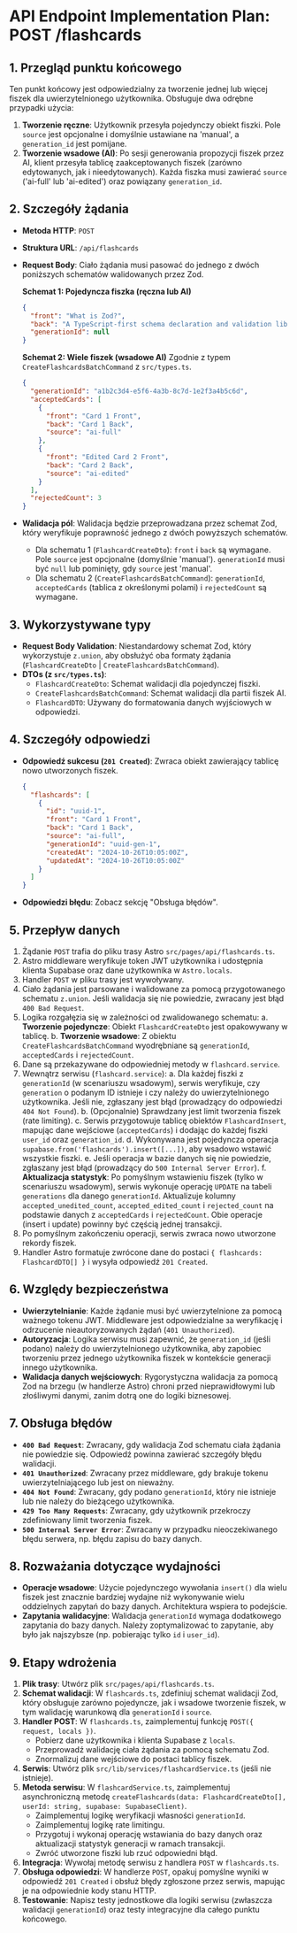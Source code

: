 # API Endpoint Implementation Plan: POST /flashcards

## 1. Przegląd punktu końcowego
Ten punkt końcowy jest odpowiedzialny za tworzenie jednej lub więcej fiszek dla uwierzytelnionego użytkownika. Obsługuje dwa odrębne przypadki użycia:
1.  **Tworzenie ręczne**: Użytkownik przesyła pojedynczy obiekt fiszki. Pole `source` jest opcjonalne i domyślnie ustawiane na 'manual', a `generation_id` jest pomijane.
2.  **Tworzenie wsadowe (AI)**: Po sesji generowania propozycji fiszek przez AI, klient przesyła tablicę zaakceptowanych fiszek (zarówno edytowanych, jak i nieedytowanych). Każda fiszka musi zawierać `source` ('ai-full' lub 'ai-edited') oraz powiązany `generation_id`.

## 2. Szczegóły żądania
- **Metoda HTTP**: `POST`
- **Struktura URL**: `/api/flashcards`
- **Request Body**: Ciało żądania musi pasować do jednego z dwóch poniższych schematów walidowanych przez Zod.

  **Schemat 1: Pojedyncza fiszka (ręczna lub AI)**
  ```json
  {
    "front": "What is Zod?",
    "back": "A TypeScript-first schema declaration and validation library.",
    "generationId": null
  }
  ```

  **Schemat 2: Wiele fiszek (wsadowe AI)**
  Zgodnie z typem `CreateFlashcardsBatchCommand` z `src/types.ts`.
  ```json
  {
    "generationId": "a1b2c3d4-e5f6-4a3b-8c7d-1e2f3a4b5c6d",
    "acceptedCards": [
      {
        "front": "Card 1 Front",
        "back": "Card 1 Back",
        "source": "ai-full"
      },
      {
        "front": "Edited Card 2 Front",
        "back": "Card 2 Back",
        "source": "ai-edited"
      }
    ],
    "rejectedCount": 3
  }
  ```

- **Walidacja pól**: Walidacja będzie przeprowadzana przez schemat Zod, który weryfikuje poprawność jednego z dwóch powyższych schematów.
  - Dla schematu 1 (`FlashcardCreateDto`): `front` i `back` są wymagane. Pole `source` jest opcjonalne (domyślnie 'manual'). `generationId` musi być `null` lub pominięty, gdy `source` jest 'manual'.
  - Dla schematu 2 (`CreateFlashcardsBatchCommand`): `generationId`, `acceptedCards` (tablica z określonymi polami) i `rejectedCount` są wymagane.

## 3. Wykorzystywane typy
- **Request Body Validation**: Niestandardowy schemat Zod, który wykorzystuje `z.union`, aby obsłużyć oba formaty żądania (`FlashcardCreateDto` | `CreateFlashcardsBatchCommand`).
- **DTOs (z `src/types.ts`)**:
  - `FlashcardCreateDto`: Schemat walidacji dla pojedynczej fiszki.
  - `CreateFlashcardsBatchCommand`: Schemat walidacji dla partii fiszek AI.
  - `FlashcardDTO`: Używany do formatowania danych wyjściowych w odpowiedzi.

## 4. Szczegóły odpowiedzi
- **Odpowiedź sukcesu (`201 Created`)**: Zwraca obiekt zawierający tablicę nowo utworzonych fiszek.
  ```json
  {
    "flashcards": [
      {
        "id": "uuid-1",
        "front": "Card 1 Front",
        "back": "Card 1 Back",
        "source": "ai-full",
        "generationId": "uuid-gen-1",
        "createdAt": "2024-10-26T10:05:00Z",
        "updatedAt": "2024-10-26T10:05:00Z"
      }
    ]
  }
  ```
- **Odpowiedzi błędu**: Zobacz sekcję "Obsługa błędów".

## 5. Przepływ danych
1.  Żądanie `POST` trafia do pliku trasy Astro `src/pages/api/flashcards.ts`.
2.  Astro middleware weryfikuje token JWT użytkownika i udostępnia klienta Supabase oraz dane użytkownika w `Astro.locals`.
3.  Handler `POST` w pliku trasy jest wywoływany.
4.  Ciało żądania jest parsowane i walidowane za pomocą przygotowanego schematu `z.union`. Jeśli walidacja się nie powiedzie, zwracany jest błąd `400 Bad Request`.
5.  Logika rozgałęzia się w zależności od zwalidowanego schematu:
    a. **Tworzenie pojedyncze**: Obiekt `FlashcardCreateDto` jest opakowywany w tablicę.
    b. **Tworzenie wsadowe**: Z obiektu `CreateFlashcardsBatchCommand` wyodrębniane są `generationId`, `acceptedCards` i `rejectedCount`.
6.  Dane są przekazywane do odpowiedniej metody w `flashcard.service`.
7.  Wewnątrz serwisu (`flashcard.service`):
    a. Dla każdej fiszki z `generationId` (w scenariuszu wsadowym), serwis weryfikuje, czy `generation` o podanym ID istnieje i czy należy do uwierzytelnionego użytkownika. Jeśli nie, zgłaszany jest błąd (prowadzący do odpowiedzi `404 Not Found`).
    b. (Opcjonalnie) Sprawdzany jest limit tworzenia fiszek (rate limiting).
    c. Serwis przygotowuje tablicę obiektów `FlashcardInsert`, mapując dane wejściowe (`acceptedCards`) i dodając do każdej fiszki `user_id` oraz `generation_id`.
    d. Wykonywana jest pojedyncza operacja `supabase.from('flashcards').insert([...])`, aby wsadowo wstawić wszystkie fiszki.
    e. Jeśli operacja w bazie danych się nie powiedzie, zgłaszany jest błąd (prowadzący do `500 Internal Server Error`).
    f. **Aktualizacja statystyk**: Po pomyślnym wstawieniu fiszek (tylko w scenariuszu wsadowym), serwis wykonuje operację `UPDATE` na tabeli `generations` dla danego `generationId`. Aktualizuje kolumny `accepted_unedited_count`, `accepted_edited_count` i `rejected_count` na podstawie danych z `acceptedCards` i `rejectedCount`. Obie operacje (insert i update) powinny być częścią jednej transakcji.
8.  Po pomyślnym zakończeniu operacji, serwis zwraca nowo utworzone rekordy fiszek.
9.  Handler Astro formatuje zwrócone dane do postaci `{ flashcards: FlashcardDTO[] }` i wysyła odpowiedź `201 Created`.

## 6. Względy bezpieczeństwa
- **Uwierzytelnianie**: Każde żądanie musi być uwierzytelnione za pomocą ważnego tokenu JWT. Middleware jest odpowiedzialne за weryfikację i odrzucenie nieautoryzowanych żądań (`401 Unauthorized`).
- **Autoryzacja**: Logika serwisu musi zapewnić, że `generation_id` (jeśli podano) należy do uwierzytelnionego użytkownika, aby zapobiec tworzeniu przez jednego użytkownika fiszek w kontekście generacji innego użytkownika.
- **Walidacja danych wejściowych**: Rygorystyczna walidacja za pomocą Zod na brzegu (w handlerze Astro) chroni przed nieprawidłowymi lub złośliwymi danymi, zanim dotrą one do logiki biznesowej.

## 7. Obsługa błędów
- **`400 Bad Request`**: Zwracany, gdy walidacja Zod schematu ciała żądania nie powiedzie się. Odpowiedź powinna zawierać szczegóły błędu walidacji.
- **`401 Unauthorized`**: Zwracany przez middleware, gdy brakuje tokenu uwierzytelniającego lub jest on nieważny.
- **`404 Not Found`**: Zwracany, gdy podano `generationId`, który nie istnieje lub nie należy do bieżącego użytkownika.
- **`429 Too Many Requests`**: Zwracany, gdy użytkownik przekroczy zdefiniowany limit tworzenia fiszek.
- **`500 Internal Server Error`**: Zwracany w przypadku nieoczekiwanego błędu serwera, np. błędu zapisu do bazy danych.

## 8. Rozważania dotyczące wydajności
- **Operacje wsadowe**: Użycie pojedynczego wywołania `insert()` dla wielu fiszek jest znacznie bardziej wydajne niż wykonywanie wielu oddzielnych zapytań do bazy danych. Architektura wspiera to podejście.
- **Zapytania walidacyjne**: Walidacja `generationId` wymaga dodatkowego zapytania do bazy danych. Należy zoptymalizować to zapytanie, aby było jak najszybsze (np. pobierając tylko `id` i `user_id`).

## 9. Etapy wdrożenia
1.  **Plik trasy**: Utwórz plik `src/pages/api/flashcards.ts`.
2.  **Schemat walidacji**: W `flashcards.ts`, zdefiniuj schemat walidacji Zod, który obsługuje zarówno pojedyncze, jak i wsadowe tworzenie fiszek, w tym walidację warunkową dla `generationId` i `source`.
3.  **Handler POST**: W `flashcards.ts`, zaimplementuj funkcję `POST({ request, locals })`.
    - Pobierz dane użytkownika i klienta Supabase z `locals`.
    - Przeprowadź walidację ciała żądania za pomocą schematu Zod.
    - Znormalizuj dane wejściowe do postaci tablicy fiszek.
4.  **Serwis**: Utwórz plik `src/lib/services/flashcardService.ts` (jeśli nie istnieje).
5.  **Metoda serwisu**: W `flashcardService.ts`, zaimplementuj asynchroniczną metodę `createFlashcards(data: FlashcardCreateDto[], userId: string, supabase: SupabaseClient)`.
    - Zaimplementuj logikę weryfikacji własności `generationId`.
    - Zaimplementuj logikę rate limitingu.
    - Przygotuj i wykonaj operację wstawiania do bazy danych oraz aktualizacji statystyk generacji w ramach transakcji.
    - Zwróć utworzone fiszki lub rzuć odpowiedni błąd.
6.  **Integracja**: Wywołaj metodę serwisu z handlera `POST` w `flashcards.ts`.
7.  **Obsługa odpowiedzi**: W handlerze `POST`, opakuj pomyślne wyniki w odpowiedź `201 Created` i obsłuż błędy zgłoszone przez serwis, mapując je na odpowiednie kody stanu HTTP.
8.  **Testowanie**: Napisz testy jednostkowe dla logiki serwisu (zwłaszcza walidacji `generationId`) oraz testy integracyjne dla całego punktu końcowego. 